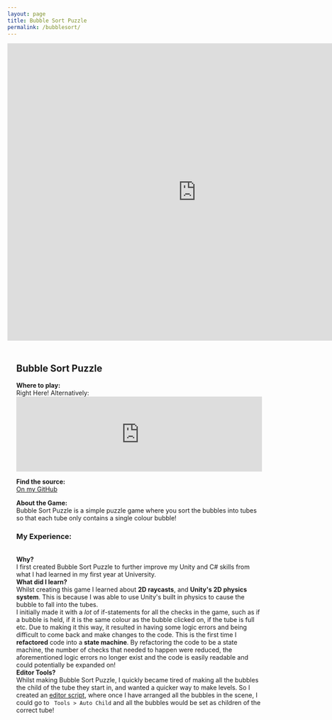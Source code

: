 ```yaml
---
layout: page
title: Bubble Sort Puzzle
permalink: /bubblesort/
---
```


<style>
  .game-page-container {
    display: flex;
    gap: 20px;
    margin: 20px;
  }
  .game-description {
    flex: 2;
    padding-right: 20px;
  }
  .game-images {
    flex: 1;
    display: flex;
    flex-direction: column;
    gap: 10px;
  }
  .game-images img {
    width: 100%;
    border-radius: 5px;
  }
</style>

<iframe frameborder="0" src="https://itch.io/embed-upload/11501822?color=1d78c0" allowfullscreen="" width="850" height="670"><a href="https://kungaroh.itch.io/bubble-sort-puzzle">Play Bubble Sort Puzzle on itch.io</a></iframe>
<div class="game-page-container">
  
  <!-- Game description and experience -->
  <div class="game-description">
    <h2>Bubble Sort Puzzle</h2>
    <p> <strong>Where to play:</strong> <br> Right Here! Alternatively:
      <br> <iframe frameborder="0" src="https://itch.io/embed/2394303?border_width=2&amp;dark=true" width="554" height="169"><a href="https://kungaroh.itch.io/bubble-sort-puzzle">Bubble Sort Puzzle by Kungaroh | Henry</a></iframe>
    <p> <strong>Find the source:</strong> <br> <a href="https://github.com/kungaroh/BubbleSort" target="_blank">On my GitHub</a> </p>
    <p><strong>About the Game:</strong><br>Bubble Sort Puzzle is a simple puzzle game where you sort the bubbles into tubes so that each tube only contains a single colour bubble!</p>
    <h3>My Experience:</h3>
      <p>
      <br><strong>Why?</strong> 
      <br>I first created Bubble Sort Puzzle to further improve my Unity and C# skills from what I had learned in my first year at University. 
      <br><strong>What did I learn?</strong>
      <br>Whilst creating this game I learned about <strong>2D raycasts</strong>, and <strong>Unity's 2D physics system</strong>. This is because I was able to use Unity's built in physics to cause the bubble to fall into the tubes. 
      <br>I initially made it with a <i> lot </i> of if-statements for all the checks in the game, such as if a bubble is held, if it is the same colour as the bubble clicked on, if the tube is full etc. 
      Due to making it this way, it resulted in having some logic errors and being difficult to come back and make changes to the code. This is the first time I <strong>refactored</strong> code into a <strong>state machine</strong>.
      By refactoring the code to be a state machine, the number of checks that needed to happen were reduced, the aforementioned logic errors no longer exist and the code is easily readable and could potentially be expanded on!
      <br><strong>Editor Tools? </strong>
        <br> Whilst making Bubble Sort Puzzle, I quickly became tired of making all the bubbles the child of the tube they start in, and wanted a quicker way to make levels. 
      So I created an <a href="https://github.com/kungaroh/BubbleSort/blob/7dda536be97948844bf164d098745d07a0f3ec2a/Assets/Editor/AutoChild.cs" target="_blank">editor script</a>, where once I have arranged all the bubbles in the scene, I could go to <code> Tools > Auto Child</code> and all the bubbles would be set as children of the correct tube!
    </p>
  </div>

  <!-- Game images -->
  <div class="game-images">
   <!-- <img src="/FireTeam Images/FireTeam Logo.png" alt="Fire Team Logo">
    <img src="/FireTeam Images/ladders and spray.gif" alt="A gif where the ladder increase and the hose is sprayed">
    <img src="/FireTeam Images/playing on playdate.jpeg" alt="An image of the game on a playdate">
    <img src="/FireTeam Images/medium building.png" alt="An image of a large building in the game on fire">
    <img src="/FireTeam Images/large building.png" alt="An image of a large building in the game on fire">
     -->
  </div>
</div>
